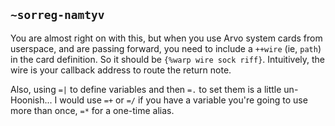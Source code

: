 ## `~sorreg-namtyv`
You are almost right on with this, but when you use Arvo system cards from userspace, and are passing forward, you need to include a `++wire` (ie, `path`) in the card definition.  So it should be `{%warp wire sock riff}`.  Intuitively, the wire is your callback address to route the return note.

Also, using `=|` to define variables and then `=.` to set them is a little un-Hoonish... I would use `=+` or `=/` if you have a variable you're going to use more than once, `=*` for a one-time alias.